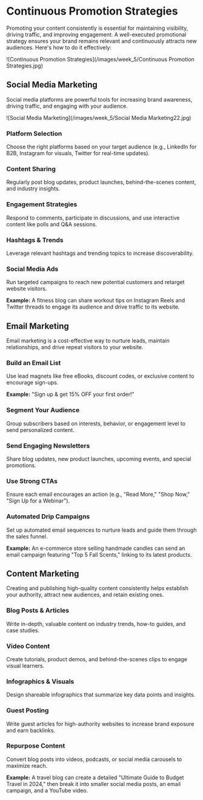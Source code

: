 # **Continuous Promotion Strategies**

Promoting your content consistently is essential for maintaining visibility, driving traffic, and improving engagement. A well-executed promotional strategy ensures your brand remains relevant and continuously attracts new audiences. Here's how to do it effectively:

![Continuous Promotion Strategies](/images/week_5/Continuous Promotion Strategies.jpg)


## **Social Media Marketing**

Social media platforms are powerful tools for increasing brand awareness, driving traffic, and engaging with your audience.

![Social Media Marketing](/images/week_5/Social Media Marketing22.jpg)

### Platform Selection
Choose the right platforms based on your target audience (e.g., LinkedIn for B2B, Instagram for visuals, Twitter for real-time updates).

### Content Sharing
Regularly post blog updates, product launches, behind-the-scenes content, and industry insights.

### Engagement Strategies
Respond to comments, participate in discussions, and use interactive content like polls and Q&A sessions.

### Hashtags & Trends
Leverage relevant hashtags and trending topics to increase discoverability.

### Social Media Ads
Run targeted campaigns to reach new potential customers and retarget website visitors.

**Example:** A fitness blog can share workout tips on Instagram Reels and Twitter threads to engage its audience and drive traffic to its website.

## Email Marketing

Email marketing is a cost-effective way to nurture leads, maintain relationships, and drive repeat visitors to your website.

### Build an Email List
Use lead magnets like free eBooks, discount codes, or exclusive content to encourage sign-ups.

**Example:** "Sign up & get 15% OFF your first order!"

### Segment Your Audience
Group subscribers based on interests, behavior, or engagement level to send personalized content.

### Send Engaging Newsletters
Share blog updates, new product launches, upcoming events, and special promotions.

### Use Strong CTAs
Ensure each email encourages an action (e.g., "Read More," "Shop Now," "Sign Up for a Webinar").

### Automated Drip Campaigns
Set up automated email sequences to nurture leads and guide them through the sales funnel.

**Example:** An e-commerce store selling handmade candles can send an email campaign featuring "Top 5 Fall Scents," linking to its latest products.

## Content Marketing

Creating and publishing high-quality content consistently helps establish your authority, attract new audiences, and retain existing ones.

### Blog Posts & Articles
Write in-depth, valuable content on industry trends, how-to guides, and case studies.

### Video Content
Create tutorials, product demos, and behind-the-scenes clips to engage visual learners.

### Infographics & Visuals
Design shareable infographics that summarize key data points and insights.

### Guest Posting
Write guest articles for high-authority websites to increase brand exposure and earn backlinks.

### Repurpose Content
Convert blog posts into videos, podcasts, or social media carousels to maximize reach.

**Example:** A travel blog can create a detailed "Ultimate Guide to Budget Travel in 2024," then break it into smaller social media posts, an email campaign, and a YouTube video.